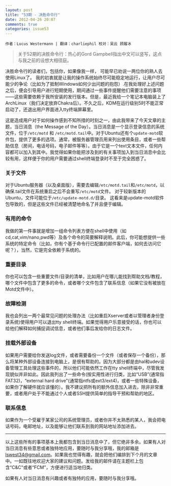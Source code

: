 ```yaml
---
layout: post
title: "53期 - 决胜命令行"
date: 2012-04-26 20:07
comments: true
categories: issue53
---
```

`作者：Lucus Westermann | 翻译：charliephil 校对：吴云 顾履冰`

> 关于52期的决胜命令行：热心的Gord Gampbell指出中文可以竖写，这点与我之前的设想大相径庭。

决胜命令行的读者们，包括你，如果像我一样， 可能早已劝说一两位你的熟人去使用Linux了。 我的初衷就是让我的操作系统始终尽可能稳定地运行，让用户尽可能少的争论（比如为了抵制Windows如何少出问题的抱怨）.在我处理好上述问题之后，便会引导用户进行短期使用，期间通过一些事件提醒他们需要注意的事项——这些需要依赖于我所安装的发行版本。但是，最近我给一个笔记本电脑装上了ArchLinux（我们决定放弃Chakra后）。不久之后，KDM在运行级别5时不能正常启动了，还退出用户界面进入tty终端屏幕里。

这是造成用户对于如何操作感到不知所措的时刻之一，由此我带来了今天文章的主题，当日消息（the Message of the Day）。当日消息是一个显示登录信息的系统文件，位于`/etc/motd` 和 `/etc/motd.tail`中。对于Ubuntu还有个`update-motd`软件包，提供了更多的选项。通常，被服务器管理员用来列出使用条目，或者一些帮助信息（房间，电话号码，电子邮件等等）。由于它是一个text文本文件，任何内容都可以加入到其中。我觉得如果你能把涉及到的有关事项加入到当日消息中会比较有用，这样便于你的用户需要通过shell终端登录时不至于完全困惑了。

### 关于文件 ###

对于Ubuntu服务器（以及桌面版），需要去编辑`/etc/motd.tail`和`/etc/motd`，以确保.tail文件在系统重启之后不会重写`/etc/motd`文件。 对于较新版本的Ubuntu，文件可能位于`/etc/update-motd.d/`目录。 这看来是update-motd软件包导致的，但是这些文件已经被清楚地命名了并且便于编辑。

### 有用的命令 ###

我做的第一件事就是增加一组命令列表方便在shell中使用（如cd,cat,vim/nano,pwd等）及各个命令的简要解释说明。此后，你可能想提供一些系统的特定命令（比如，你有个基于命令行已配置的邮件客户端，如何去访问它呢？），当然，它是完全依赖于系统的。

### 重要目录 ###

你也可以包含一些重要文件/目录的清单，比如用户在哪儿能找到帮助文档/教程，哪个文件中包含了更多的命令，或者哪个文件包含了联系信息（如果它没有被放在Motd文件中）。

### 故障检测 ###

我也会列出一两个最常见问题的处理办法（比如重启Xserver或者以管理者身份登录系统)使得用户可以退出tty shell终端。如果觉得用户乐意接受的话，你也可以给他们解释如何捕捉调试信息，或者他们事后发给你的日志文件。

### 挂载外部设备 ###

如果用户需要给你发送log文件，或者需要备份一个文件（或者保存一个备份），那么将某种外部设备连接到电脑上，是很有帮助的。因为大部分都是由hal和udev设备管理工具处理这些事件的，所以他们可能依然工作在tty shell终端中，尽管我发现貌似并非如此。因此我列出了一些命令(按实用性进行归类，比如“USB”(通常指FAT32)，“external hard drive"(通常指ntfs或ext3/ext4)，或者一些特殊设备，如果你了解硬件就应该懂的）。我不建议把所有的额外信息加入进去，除非非常重要，或者用户处于不能通过个人或者SSH提供简单的指导干预和帮助的地区。

### 联系信息 ###

如果作为一个受雇于某家公司的系统管理员，或者你并不太熟悉的某人，我会把电话号码，电邮地址，以及能够让他们联系到我的网站地址添加进去。

----

以上这些所有的事项基本上我都包含到当日消息中了，但它绝非多余。如果有人对当日消息有些意思或者独特地应用，要随时与我分享哦，我的邮箱是 <lswest34@gmail.com>。如果我也觉得有趣，就会把他们编排到下个月的文章中。一如既往地欢迎大家的建议和问题。发给我的邮件请在主题栏上包含“C&C"或者“FCM”，方便进行适当地归类。

如果有人对当日消息有兴趣或者有独特的应用，要随时与我分享哦。